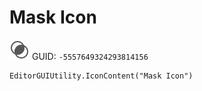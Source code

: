 # Mask Icon
![](/img/Mask%20Icon.png)
GUID: `-5557649324293814156`
```
EditorGUIUtility.IconContent("Mask Icon")
```
